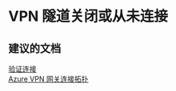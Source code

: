 <properties
    pageTitle="VPN 隧道关闭或从未连接"
    description="VPN 隧道关闭或从未连接"
    service="microsoft.network"
    resource="virtualnetworkgateways"
    authors="aashu"
    displayOrder=""
    selfHelpType="generic"
    supportTopicIds="32542251"
    resourceTags=""
    productPesIds="16094"
    cloudEnvironments="public"
/>


# VPN 隧道关闭或从未连接

## **建议的文档**
[验证连接](https://azure.microsoft.com/documentation/articles/vpn-gateway-multi-site/#7-verify-your-connections)<br>
[Azure VPN 网关连接拓扑](https://azure.microsoft.com/documentation/articles/vpn-gateway-topology/)



<!--HONumber=Jul16_HO4-->


